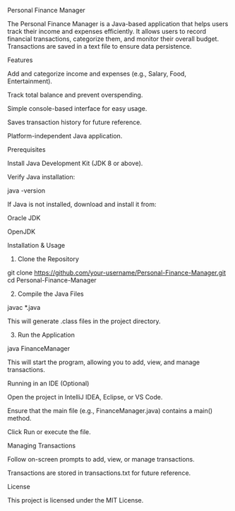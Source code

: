 Personal Finance Manager

The Personal Finance Manager is a Java-based application that helps users track their income and expenses efficiently. It allows users to record financial transactions, categorize them, and monitor their overall budget. Transactions are saved in a text file to ensure data persistence.

Features

Add and categorize income and expenses (e.g., Salary, Food, Entertainment).

Track total balance and prevent overspending.

Simple console-based interface for easy usage.

Saves transaction history for future reference.

Platform-independent Java application.

Prerequisites

Install Java Development Kit (JDK 8 or above).

Verify Java installation:

java -version

If Java is not installed, download and install it from:

Oracle JDK

OpenJDK

Installation & Usage

1. Clone the Repository

git clone https://github.com/your-username/Personal-Finance-Manager.git
cd Personal-Finance-Manager

2. Compile the Java Files

javac *.java

This will generate .class files in the project directory.

3. Run the Application

java FinanceManager

This will start the program, allowing you to add, view, and manage transactions.

Running in an IDE (Optional)

Open the project in IntelliJ IDEA, Eclipse, or VS Code.

Ensure that the main file (e.g., FinanceManager.java) contains a main() method.

Click Run or execute the file.

Managing Transactions

Follow on-screen prompts to add, view, or manage transactions.

Transactions are stored in transactions.txt for future reference.

License

This project is licensed under the MIT License.
